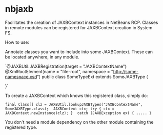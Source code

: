 # nbjaxb

Facilitates the creation of JAXBContext instances in NetBeans RCP. Classes in remote modules can be registered for JAXBContext creation in System FS. 

How to use:

Annotate classes you want to include into some JAXBContext. These can be located anywhere, in any module.  

`@JAXBUtil.JAXBRegistration(target = "JAXBContextName")
@XmlRootElement(name = "file-root", namespace = "http://some-namespace.xsd")
public class SomeTypeExt extends SomeJAXBType {

}`



To create a JAXBContext which knows this registered class, simply do: 

`final Class[] clz = JAXBUtil.lookupJAXBTypes("JAXBContextName", SomeJAXBType.class); 
JAXBContext ctx;
try {
    ctx = JAXBContext.newInstance(clz);
} 
catch (JAXBException ex) {
    .....
}`

You don't need a module dependency on the other module containing the registered type. 
